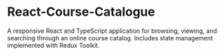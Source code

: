 # React-Course-Catalogue
A responsive React and TypeScript application for browsing, viewing, and searching through an online course catalog. Includes state management implemented with Redux Toolkit.
